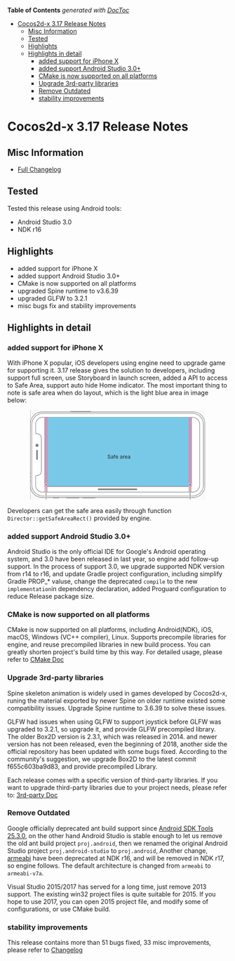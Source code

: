 <!-- START doctoc generated TOC please keep comment here to allow auto update -->
<!-- DON'T EDIT THIS SECTION, INSTEAD RE-RUN doctoc TO UPDATE -->
**Table of Contents**  *generated with [DocToc](https://github.com/thlorenz/doctoc)*

- [Cocos2d-x 3.17 Release Notes](#cocos2d-x-317-release-notes)
  - [Misc Information](#misc-information)
  - [Tested](#tested)
  - [Highlights](#highlights)
  - [Highlights in detail](#highlights-in-detail)
    - [added support for iPhone X](#added-support-for-iphone-x)
    - [added support Android Studio 3.0+](#added-support-android-studio-30)
    - [CMake is now supported on all platforms](#cmake-is-now-supported-on-all-platforms)
    - [Upgrade 3rd-party libraries](#upgrade-3rd-party-libraries)
    - [Remove Outdated](#remove-outdated)
    - [stability improvements](#stability-improvements)

<!-- END doctoc generated TOC please keep comment here to allow auto update -->

# Cocos2d-x 3.17 Release Notes #

## Misc Information

- [Full Changelog](https://github.com/cocos2d/cocos2d-x/blob/v3/CHANGELOG)

## Tested

Tested this release using Android tools:

- Android Studio 3.0
- NDK r16

## Highlights

- added support for iPhone X
- added support Android Studio 3.0+ 
- CMake is now supported on all platforms
- upgraded Spine runtime to v3.6.39 
- upgraded GLFW to 3.2.1
- misc bugs fix and stability improvements

## Highlights in detail

### added support for iPhone X

With iPhone X popular, iOS developers using engine need to upgrade game for supporting it. 3.17 release gives the solution to developers, including support full screen, use Storyboard in launch screen, added a API to access to Safe Area, support auto hide Home indicator. The most important thing to note is safe area when do layout, which is the light blue area in image below:

<p align="center">
  <img width="400" src="https://raw.githubusercontent.com/cocos2d/cocos2d-x-docs/master/en/installation/iOS-img/iPhoneXSafeArea.png">
</p>

Developers can get the safe area easily through function `Director::getSafeAreaRect()` provided by engine.

### added support Android Studio 3.0+ 

Android Studio is the only official IDE for Google's Android operating system, and 3.0 have been released in last year, so engine add follow-up support. In the process of support 3.0, we upgrade supported NDK version from r14 to r16, and update Gradle project configuration, including simplify Gradle PROP_* valuse, change the deprecated `compile` to the new `implementation`in dependency declaration, added Proguard configuration to reduce Release package size.

### CMake is now supported on all platforms

CMake is now supported on all platforms, including Android(NDK), iOS, macOS, Windows (VC++ compiler), Linux. Supports precompile libraries for engine, and reuse precompiled libraries in new build process. You can greatly shorten project's build time by this way. For detailed usage, please refer to [CMake Doc](https://github.com/cocos2d/cocos2d-x/blob/v3/cmake/README.md)

### Upgrade 3rd-party libraries

Spine skeleton animation is widely used in games developed by Cocos2d-x, runing the material exported by newer Spine on older runtime existed some compatibility issues. Upgrade Spine runtime to 3.6.39 to solve these issues.

GLFW had issues when using GLFW to support joystick before GLFW was upgraded to 3.2.1, so upgrade it, and provide GLFW precompiled library. The older Box2D version is 2.3.1, which was released in 2014. and newer version has not been released, even the beginning of 2018, another side the official repository has been updated with some bugs fixed. According to the community's suggestion, we upgrade Box2D to the latest commit f655c603ba9d83, and provide precompiled Library.

Each release comes with a specific version of third-party libraries. If you want to upgrade third-party libraries due to your project needs, please refer to: [3rd-party Doc](https://github.com/cocos2d/cocos2d-x-3rd-party-libs-src/blob/v3/README.md)

### Remove Outdated

Google officially deprecated ant build support since [Android SDK Tools 25.3.0](http://tools.android.com/recent/androidsdktoolsrevision2530feb2017), on the other hand Android Studio is stable enough to let us remove the old ant build project `proj.android`, then we renamed the original Android Studio project `proj.android-studio` to `proj.android`, Another change, [armeabi](https://developer.android.com/ndk/guides/abis) have been deprecated at NDK r16, and will be removed in NDK r17, so engine follows. The default architecture is changed from `armeabi` to `armeabi-v7a`.

Visual Studio 2015/2017 has served for a long time, just remove 2013 support. The existing win32 project files is quite suitable for 2015. If you hope to use 2017, you can open 2015 project file, and modify some of configurations, or use CMake build.

### stability improvements

This release contains more than 51 bugs fixed, 33 misc improvements, please refer to [Changelog](https://github.com/cocos2d/cocos2d-x/blob/v3/CHANGELOG)
